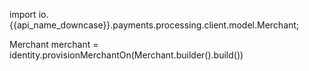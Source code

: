 
import io.{{api_name_downcase}}.payments.processing.client.model.Merchant;

Merchant merchant = identity.provisionMerchantOn(Merchant.builder().build())


